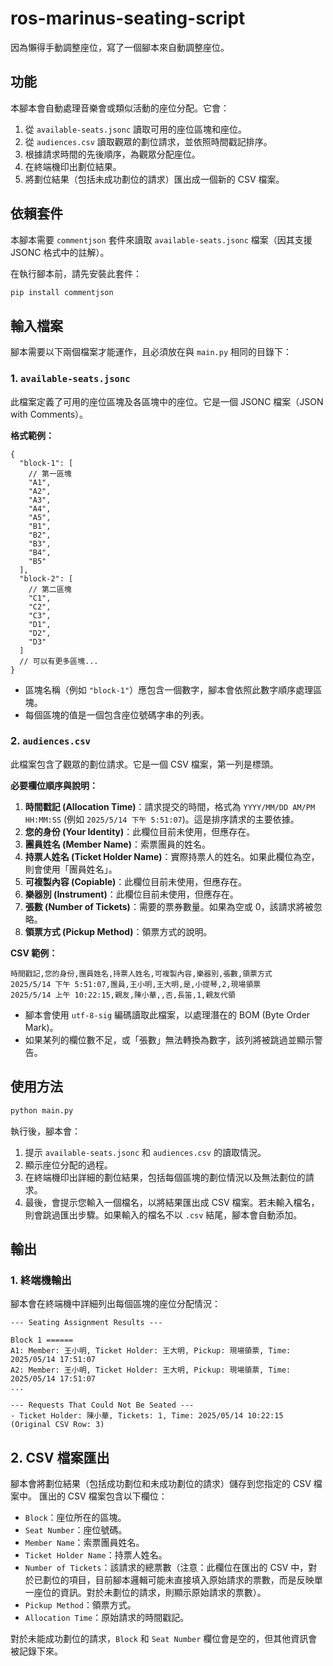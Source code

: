 # ros-marinus-seating-script

因為懶得手動調整座位，寫了一個腳本來自動調整座位。

## 功能

本腳本會自動處理音樂會或類似活動的座位分配。它會：

1. 從 `available-seats.jsonc` 讀取可用的座位區塊和座位。
2. 從 `audiences.csv` 讀取觀眾的劃位請求，並依照時間戳記排序。
3. 根據請求時間的先後順序，為觀眾分配座位。
4. 在終端機印出劃位結果。
5. 將劃位結果（包括未成功劃位的請求）匯出成一個新的 CSV 檔案。

## 依賴套件

本腳本需要 `commentjson` 套件來讀取 `available-seats.jsonc` 檔案（因其支援 JSONC 格式中的註解）。

在執行腳本前，請先安裝此套件：

```bash
pip install commentjson
```

## 輸入檔案

腳本需要以下兩個檔案才能運作，且必須放在與 `main.py` 相同的目錄下：

### 1. `available-seats.jsonc`

此檔案定義了可用的座位區塊及各區塊中的座位。它是一個 JSONC 檔案（JSON with Comments）。

**格式範例：**

```jsonc
{
  "block-1": [
    // 第一區塊
    "A1",
    "A2",
    "A3",
    "A4",
    "A5",
    "B1",
    "B2",
    "B3",
    "B4",
    "B5"
  ],
  "block-2": [
    // 第二區塊
    "C1",
    "C2",
    "C3",
    "D1",
    "D2",
    "D3"
  ]
  // 可以有更多區塊...
}
```

- 區塊名稱（例如 `"block-1"`）應包含一個數字，腳本會依照此數字順序處理區塊。
- 每個區塊的值是一個包含座位號碼字串的列表。

### 2. `audiences.csv`

此檔案包含了觀眾的劃位請求。它是一個 CSV 檔案，第一列是標頭。

**必要欄位順序與說明：**

1.  **時間戳記 (Allocation Time)**：請求提交的時間，格式為 `YYYY/MM/DD AM/PM HH:MM:SS` (例如 `2025/5/14 下午 5:51:07`)。這是排序請求的主要依據。
2.  **您的身份 (Your Identity)**：此欄位目前未使用，但應存在。
3.  **團員姓名 (Member Name)**：索票團員的姓名。
4.  **持票人姓名 (Ticket Holder Name)**：實際持票人的姓名。如果此欄位為空，則會使用「團員姓名」。
5.  **可複製內容 (Copiable)**：此欄位目前未使用，但應存在。
6.  **樂器別 (Instrument)**：此欄位目前未使用，但應存在。
7.  **張數 (Number of Tickets)**：需要的票券數量。如果為空或 0，該請求將被忽略。
8.  **領票方式 (Pickup Method)**：領票方式的說明。

**CSV 範例：**

```csv
時間戳記,您的身份,團員姓名,持票人姓名,可複製內容,樂器別,張數,領票方式
2025/5/14 下午 5:51:07,團員,王小明,王大明,是,小提琴,2,現場領票
2025/5/14 上午 10:22:15,親友,陳小華,,否,長笛,1,親友代領
```

- 腳本會使用 `utf-8-sig` 編碼讀取此檔案，以處理潛在的 BOM (Byte Order Mark)。
- 如果某列的欄位數不足，或「張數」無法轉換為數字，該列將被跳過並顯示警告。

## 使用方法

```bash
python main.py
```

執行後，腳本會：

1.  提示 `available-seats.jsonc` 和 `audiences.csv` 的讀取情況。
2.  顯示座位分配的過程。
3.  在終端機印出詳細的劃位結果，包括每個區塊的劃位情況以及無法劃位的請求。
4.  最後，會提示您輸入一個檔名，以將結果匯出成 CSV 檔案。若未輸入檔名，則會跳過匯出步驟。如果輸入的檔名不以 `.csv` 結尾，腳本會自動添加。

## 輸出

### 1. 終端機輸出

腳本會在終端機中詳細列出每個區塊的座位分配情況：

```
--- Seating Assignment Results ---

Block 1 ======
A1: Member: 王小明, Ticket Holder: 王大明, Pickup: 現場領票, Time: 2025/05/14 17:51:07
A2: Member: 王小明, Ticket Holder: 王大明, Pickup: 現場領票, Time: 2025/05/14 17:51:07
...

--- Requests That Could Not Be Seated ---
- Ticket Holder: 陳小華, Tickets: 1, Time: 2025/05/14 10:22:15 (Original CSV Row: 3)
```

## 2. CSV 檔案匯出

腳本會將劃位結果（包括成功劃位和未成功劃位的請求）儲存到您指定的 CSV 檔案中。
匯出的 CSV 檔案包含以下欄位：

- `Block`：座位所在的區塊。
- `Seat Number`：座位號碼。
- `Member Name`：索票團員姓名。
- `Ticket Holder Name`：持票人姓名。
- `Number of Tickets`：該請求的總票數（注意：此欄位在匯出的 CSV 中，對於已劃位的項目，目前腳本邏輯可能未直接填入原始請求的票數，而是反映單一座位的資訊。對於未劃位的請求，則顯示原始請求的票數）。
- `Pickup Method`：領票方式。
- `Allocation Time`：原始請求的時間戳記。

對於未能成功劃位的請求，`Block` 和 `Seat Number` 欄位會是空的，但其他資訊會被記錄下來。

